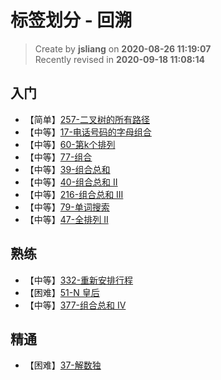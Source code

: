 标签划分 - 回溯
===

> Create by **jsliang** on **2020-08-26 11:19:07**  
> Recently revised in **2020-09-18 11:08:14**

## 入门

* 【简单】[257-二叉树的所有路径](https://leetcode-cn.com/problems/binary-tree-paths/)
* 【中等】[17-电话号码的字母组合](https://leetcode-cn.com/problems/letter-combinations-of-a-phone-number/)
* 【中等】[60-第k个排列](https://leetcode-cn.com/problems/permutation-sequence/)
* 【中等】[77-组合](https://leetcode-cn.com/problems/combinations/)
* 【中等】[39-组合总和](https://leetcode-cn.com/problems/combination-sum/)
* 【中等】[40-组合总和 II](https://leetcode-cn.com/problems/combination-sum-ii/)
* 【中等】[216-组合总和 III](https://leetcode-cn.com/problems/combination-sum-iii/)
* 【中等】[79-单词搜索](https://leetcode-cn.com/problems/word-search/)
* 【中等】[47-全排列 II](https://leetcode-cn.com/problems/permutations-ii/)

## 熟练

* 【中等】[332-重新安排行程](https://leetcode-cn.com/problems/reconstruct-itinerary/)
* 【困难】[51-N 皇后](https://leetcode-cn.com/problems/n-queens/)
* 【中等】[377-组合总和 Ⅳ](https://leetcode-cn.com/problems/combination-sum-iv/)

## 精通

* 【困难】[37-解数独](https://leetcode-cn.com/problems/sudoku-solver/)